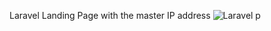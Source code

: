 Laravel Landing Page with the master IP address
![Laravel p](https://github.com/TrippyStorm/AltSchool-Secondsemester_Exam/assets/124011690/d7cc6e97-cc05-4b72-896a-8e27a71f9ccc)
